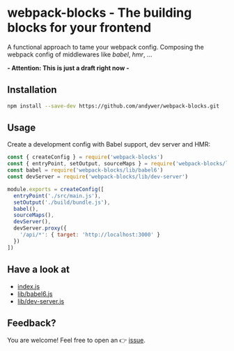 # webpack-blocks - The building blocks for your frontend

A functional approach to tame your webpack config. Composing the webpack config of middlewares like *babel*, *hmr*, ...

**- Attention: This is just a draft right now -**


## Installation

```sh
npm install --save-dev https://github.com/andywer/webpack-blocks.git
```


## Usage

Create a development config with Babel support, dev server and HMR:

```js
const { createConfig } = require('webpack-blocks')
const { entryPoint, setOutput, sourceMaps } = require('webpack-blocks/lib/webpack')
const babel = require('webpack-blocks/lib/babel6')
const devServer = require('webpack-blocks/lib/dev-server')

module.exports = createConfig([
  entryPoint('./src/main.js'),
  setOutput('./build/bundle.js'),
  babel(),
  sourceMaps(),
  devServer(),
  devServer.proxy({
    '/api/*': { target: 'http://localhost:3000' }
  })
])
```

## Have a look at

- [index.js](./index.js)
- [lib/babel6.js](./lib/babel6.js)
- [lib/dev-server.js](./lib/dev-server.js)


## Feedback?

You are welcome! Feel free to open an 👉 [issue](https://github.com/andywer/webpack-blocks/issues).
